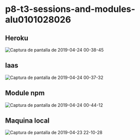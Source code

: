 # p8-t3-sessions-and-modules-alu0101028026

## Heroku
![Captura de pantalla de 2019-04-24 00-38-45](https://user-images.githubusercontent.com/43814161/56625207-c4080e80-662b-11e9-8c74-aa45fb4f683d.png)


## Iaas

![Captura de pantalla de 2019-04-24 00-37-32](https://user-images.githubusercontent.com/43814161/56625236-e732be00-662b-11e9-9c8e-5fb0a7e6ba64.png)

## Module npm

![Captura de pantalla de 2019-04-24 00-44-12](https://user-images.githubusercontent.com/43814161/56625255-02053280-662c-11e9-993c-9a02c1acbccb.png)

## Maquina local

![Captura de pantalla de 2019-04-23 22-10-28](https://user-images.githubusercontent.com/43814161/56625278-1cd7a700-662c-11e9-8478-1eba2d937efe.png)
